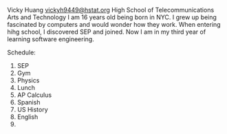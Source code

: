 Vicky Huang
vickyh9449@hstat.org
High School of Telecommunications Arts and Technology
I am 16 years old being born in NYC. I grew up being fascinated by computers and would wonder how they work. When entering hihg school, I discovered SEP and joined. Now I am in my third year of learning software engineering.

Schedule:
1. SEP
2. Gym
3. Physics
4. Lunch
5. AP Calculus
6. Spanish
7. US History
8. English
9. 